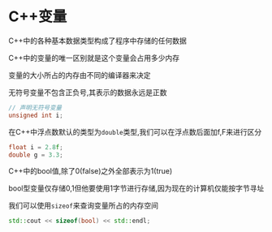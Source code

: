 # C++变量

C++中的各种基本数据类型构成了程序中存储的任何数据

C++中的变量的唯一区别就是这个变量会占用多少内存

变量的大小所占的内存由不同的编译器来决定

无符号变量不包含正负号,其表示的数据永远是正数

``` cpp
// 声明无符号变量
unsigned int i;
```

在C++中浮点数默认的类型为`double`类型,我们可以在浮点数后面加f,F来进行区分

``` cpp
float i = 2.8f;
double g = 3.3;
```

C++中的bool值,除了0(false)之外全部表示为1(true)

bool型变量仅存储0,1但他要使用1字节进行存储,因为现在的计算机仅能按字节寻址

我们可以使用`sizeof`来查询变量所占的内存空间

``` cpp
std::cout << sizeof(bool) << std::endl;
```
